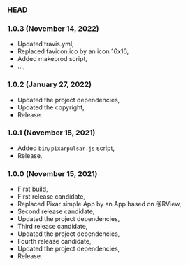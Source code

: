 ### HEAD

### 1.0.3 (November 14, 2022)

  * Updated travis.yml,
  * Replaced favicon.ico by an icon 16x16,
  * Added makeprod script,
  * ...,


### 1.0.2 (January 27, 2022)

  * Updated the project dependencies,
  * Updated the copyright,
  * Release.


### 1.0.1 (November 15, 2021)

  * Added `bin/pixarpulsar.js` script,
  * Release.


### 1.0.0 (November 15, 2021)

  * First build,
  * First release candidate,
  * Replaced Pixar simple App by an App based on @RView,
  * Second release candidate,
  * Updated the project dependencies,
  * Third release candidate,
  * Updated the project dependencies,
  * Fourth release candidate,
  * Updated the project dependencies,
  * Release.
